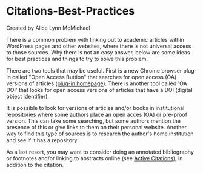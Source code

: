 # Citations-Best-Practices

Created by Alice Lynn McMichael

There is a common problem with linking out to academic articles within WordPress pages and other websites, where there is not universal access to those sources. Why there is not an easy answer, below are some ideas for best practices and things to try to solve this problem.

There are two tools that may be useful. First is a new Chrome browser plug-in called "Open Access Buttion" that searches for open access (OA) versions of articles ([plug-in homepage](https://chrome.google.com/webstore/detail/open-access-button/gknkbkaapnhpmkcgkmdekdffgcddoiel?hl=en)). There is another tool called 'OA DOI' that looks for open access versions of articles that have a DOI (digital object identifier).

It is possible to look for versions of articles and/or books in institutional repositories where some authors place an open acces (OA) or pre-proof version. This can take some searching, but some authors mention the presence of this or give links to them on their personal website. Another way to find this type of sources is to research the author's home institution and see if it has a repository. 

As a last resort, you may want to consider doing an annotated bibliography or footnotes and/or linking to abstracts online (see [Active Citations](https://github.com/leadr-msu/active-citations)), in addition to the citation. 
